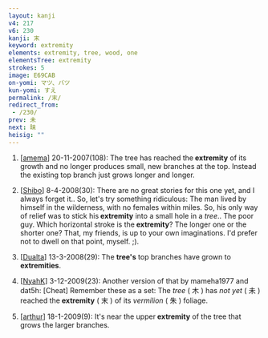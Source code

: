```yaml
---
layout: kanji
v4: 217
v6: 230
kanji: 末
keyword: extremity
elements: extremity, tree, wood, one
elementsTree: extremity
strokes: 5
image: E69CAB
on-yomi: マツ、バツ
kun-yomi: すえ
permalink: /末/
redirect_from:
 - /230/
prev: 未
next: 昧
heisig: ""
---
```


1) [<a href="http://kanji.koohii.com/profile/amema">amema</a>] 20-11-2007(108): The tree has reached the<strong> extremity</strong> of its growth and no longer produces small, new branches at the top. Instead the existing top branch just grows longer and longer.

2) [<a href="http://kanji.koohii.com/profile/Shibo">Shibo</a>] 8-4-2008(30): There are no great stories for this one yet, and I always forget it.. So, let&#039;s try something ridiculous: The man lived by himself in the wilderness, with no females within miles. So, his only way of relief was to stick his<strong> extremity</strong> into a small hole in a <em>tree</em>.. The poor guy. Which horizontal stroke is the<strong> extremity</strong>? The longer one or the shorter one? That, my friends, is up to your own imaginations. I&#039;d prefer not to dwell on that point, myself. ;).

3) [<a href="http://kanji.koohii.com/profile/Dualta">Dualta</a>] 13-3-2008(29): The <strong>tree&#039;s</strong> top branches have grown to <strong>extremities</strong>.

4) [<a href="http://kanji.koohii.com/profile/NyahK">NyahK</a>] 3-12-2009(23): Another version of that by mameha1977 and dat5h: [Cheat] Remember these as a set: The <em>tree</em> ( 木 ) has <em>not yet</em> ( 未 ) reached the<strong> extremity</strong> ( 末 ) of its <em>vermilion</em> ( 朱 ) foliage.

5) [<a href="http://kanji.koohii.com/profile/arthur">arthur</a>] 18-1-2009(9): It&#039;s near the upper<strong> extremity</strong> of the tree that grows the larger branches.

